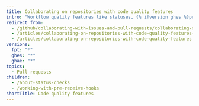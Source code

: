```yaml
---
title: Collaborating on repositories with code quality features
intro: "Workflow quality features like statuses, {% ifversion ghes %}pre-receive hooks, {% endif %}protected branches, and required status checks help collaborators make contributions that meet conditions set by organization and repository administrators."
redirect_from:
  - /github/collaborating-with-issues-and-pull-requests/collaborating-on-repositories-with-code-quality-features/
  - /articles/collaborating-on-repositories-with-code-quality-features-enabled/
  - /articles/collaborating-on-repositories-with-code-quality-features
versions:
  fpt: "*"
  ghes: "*"
  ghae: "*"
topics:
  - Pull requests
children:
  - /about-status-checks
  - /working-with-pre-receive-hooks
shortTitle: Code quality features
---
```

